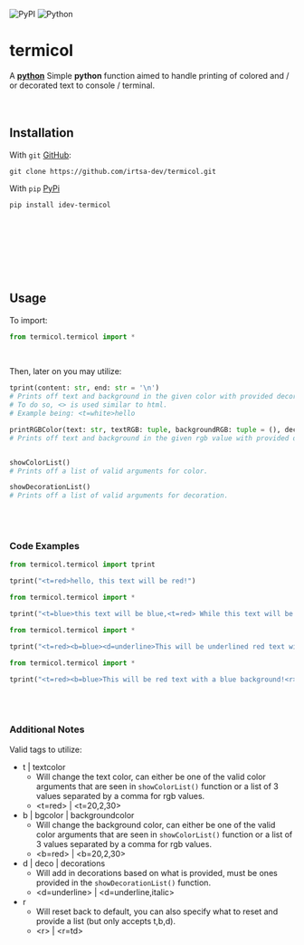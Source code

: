 ![PyPI](https://img.shields.io/pypi/v/idev-termicol) ![Python](https://img.shields.io/pypi/pyversions/idev-termicol)
# **termicol**
A [**python**](https://www.python.org) Simple **python** function aimed to handle printing of colored and / or decorated text to console / terminal.
<br />
<br />
​<br />
## Installation
With `git` [GitHub](https://github.com/irtsa-dev/termicol):
```
git clone https://github.com/irtsa-dev/termicol.git
```
With `pip` [PyPi](https://pypi.org/project/idev-termicol/)
```
pip install idev-termicol
```
<br />
<br />
<br />
<br />
<br />
<br />

## Usage
To import:
```py
from termicol.termicol import *
```
<br />

Then, later on you may utilize:
```py
tprint(content: str, end: str = '\n')
# Prints off text and background in the given color with provided decorations.
# To do so, <> is used similar to html.
# Example being: <t=white>hello

printRGBColor(text: str, textRGB: tuple, backgroundRGB: tuple = (), decorations: list | str = [], end: str = '\n')
# Prints off text and background in the given rgb value with provided decorations.


showColorList()
# Prints off a list of valid arguments for color.

showDecorationList()
# Prints off a list of valid arguments for decoration.
```
​
<br />
<br />
### Code Examples
```py
from termicol.termicol import tprint

tprint("<t=red>hello, this text will be red!")
```
```py
from termicol.termicol import *

tprint("<t=blue>this text will be blue,<t=red> While this text will be red!")
```
```py
from termicol.termicol import *

tprint("<t=red><b=blue><d=underline>This will be underlined red text with blue background!")
```
```py
from termicol.termicol import *

tprint("<t=red><b=blue>This will be red text with a blue background!<r>This will now be the default text.<t=red> Back to red text!<b=white> A blue backround is added.<r=b> Background is now default.")
```
​
<br />
<br />
### Additional Notes
Valid tags to utilize:
- t | textcolor
  - Will change the text color, can either be one of the valid color arguments that are seen in `showColorList()` function or a list of 3 values separated by a comma for rgb values.
  - \<t=red\> | \<t=20,2,30\>
- b | bgcolor | backgroundcolor
  - Will change the background color, can either be one of the valid color arguments that are seen in `showColorList()` function or a list of 3 values separated by a comma for rgb values.
  - \<b=red\> | \<b=20,2,30\>
- d | deco | decorations
  - Will add in decorations based on what is provided, must be ones provided in the `showDecorationList()` function.
  - \<d=underline\> | \<d=underline,italic\>
- r
  - Will reset back to default, you can also specify what to reset and provide a list (but only accepts t,b,d).
  - \<r\> | \<r=td\>
